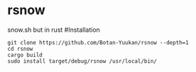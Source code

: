 # rsnow
snow.sh but in rust
#Installation
```
git clone https://github.com/Botan-Yuukan/rsnow --depth=1
cd rsnow
cargo build
sudo install target/debug/rsnow /usr/local/bin/
```
